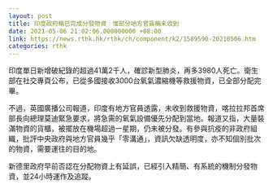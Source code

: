 ```yaml
---
layout: post
title: 印度政府稱已完成分發物資　惟部分地方官員稱未收到
date: 2021-05-06 21:02:06.000000000 +08:00
link: https://news.rthk.hk/rthk/ch/component/k2/1589590-20210506.htm
categories: rthk
---
```


印度單日新增破紀錄的超過41萬2千人，確診新型肺炎，再多3980人死亡。衛生部在社交專頁公布，已從多國接收3000台氧氣濃縮機等救援物資，已全部分配完畢。

不過，英國廣播公司報道，印度有地方官員透露，未收到救援物資，喀拉拉邦首席部長向總理莫迪緊急要求，將急需的氧氣設備優先分配到當地。報道又指，大量裝滿物資的貨櫃，被擺放在機場超過一星期，仍未被分發。有參與抗疫的非政府組織，批評中央政府與地方官員幾乎「零溝通」，資訊欠缺透明度，亦不知個別批次的物資，需要運往的目的地。

新德里政府早前否認在分配物資上有延誤，已經引入精簡、有系統的機制分發物資，並24小時運作及追蹤。
